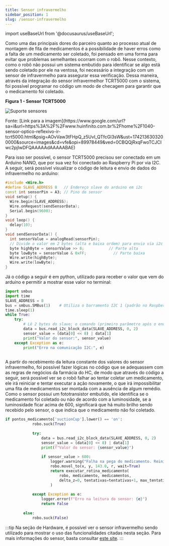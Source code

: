 ```yaml
---
title: Sensor infravermelho
sidebar_position: 1
slug: /sensor-infravermelho
---
```


import useBaseUrl from '@docusaurus/useBaseUrl';

Como uma das principais dores do parceiro quanto ao processo atual de montagem de fita de medicamentos é a possibilidade de haver erros como a falta de um medicamento ser coletado, foi pensado em uma forma para evitar que problemas semelhantes ocorram com o robô. Nesse contexto, como o robô não possui um sistema embutido para identificar se algo está sendo coletado por ele na ventosa, foi necessário a integração com um sensor de infravermelho para assegurar essa verificação. Dessa maneira, através da integração do sensor infravermelhor TCRT5000 com o sistema, foi possível programar no código um modo de checagem para garantir que o medicamento foi coletado.

<div style={{ textAlign: 'center' }}>
  <p><strong>Figura 1 - Sensor TCRT5000</strong></p>
  <img 
    src={useBaseUrl('/img/sensor_tcrt5000.png')} 
    alt="Suporte sensores" 
    title="Suporte sensores" 
    style={{ maxWidth: '80%', height: 'auto' }}
  />
  <p>Fonte: [Link para a imagem](https://www.google.com/url?sa=i&url=https%3A%2F%2Fwww.huinfinito.com.br%2Fhome%2F1040-sensor-optico-reflexivo-ir-tcrt5000.html&psig=AOvVaw3tFHpQ_z5UvI_QTfcGl3sW&ust=1742136303200000&source=images&cd=vfe&opi=89978449&ved=0CBQQjRxqFwoTCJCIwc2pjIwDFQAAAAAdAAAAABAE)</p>
</div>

Para isso ser possível, o sensor TCRT5000 precisou ser conectado em um Arduíno NANO, que por sua vez foi conectado ao Raspberry Pi por via I2C. A seguir, será possível visualizar o código de leitura e envio de dados do infravermelho no arduíno:

```c++
#include <Wire.h>
#define SLAVE_ADDRESS 8   // Endereço slave do arduino em i2c
const int sensorPin = A3; // Pino do sensor
void setup() {
  Wire.begin(SLAVE_ADDRESS);
  Wire.onRequest(sendSensorData);
  Serial.begin(9600);
}
void loop() {
  delay(10);
}
void sendSensorData() {
  int sensorValue = analogRead(sensorPin);
  // Divide o valor em 2 bytes (alta e baixa ordem) para envio via i2c
  byte highByte = sensorValue >> 8;           // Parte alta
  byte lowByte = sensorValue & 0xFF;            // Parte baixa
  Wire.write(highByte);
  Wire.write(lowByte);
}
```

Já o código a seguir é em python, utilizado para receber o valor que vem do arduíno e permitir a mostrar esse valor no terminal:

```python
import smbus
import time
SLAVE_ADDRESS = 8
bus = smbus.SMBus(1)    # Utiliza o barramento I2C 1 (padrão no Raspberry Pi)
time.sleep(1)
while True:
    try:
        # Lê 2 bytes do slave; o comando (primeiro parâmetro após o endereço) pode ser 0
        data = bus.read_i2c_block_data(SLAVE_ADDRESS, 0, 2)
        sensor_value = (data[0] << 8) | data[1]
        print("Valor do sensor:", sensor_value)
    except Exception as e:
        print("Erro na comunicação I2C:", e)
    
```

A partir do recebimento da leitura constante dos valores do sensor infravermelho, foi possível fazer lógicas no código que se adequassem com as regras de negócios da farmácia do HC, de modo que através do código a seguir, será possível ver se o robô falhar ao tentar coletar um medicamento, ele irá reiniciar e tentar executar a ação novamente, o que irá impossibilitar uma fita de medicamentos ser montada com a ausência de algum remédio. Como o sensor possui um fototransistor embutido, ele identifica se o medicamento foi coletado ou não de acordo com a luminosidade, se a luminosidade ficar acima de 600, significará que há muito brilho sendo recebido pelo sensor, o que indica que o medicamento não foi coletado.

```python
if pontos_medicamento['suctionCup'].lower() == 'on':
            robo.suck(True)            
            
            try:
                data = bus.read_i2c_block_data(SLAVE_ADDRESS, 0, 2)
                sensor_value = (data[0] << 8) | data[1]
                print(f"Valor do sensor: {sensor_value}")
                
                if sensor_value > 600:
                    logger.warning("Falha na pega do medicamento. Reiniciando rotina...")
                    robo.movel_to(x, y, 143.0, r, wait=True)
                    return executar_rotina_medicamento(
                        robo, medicamento, medicamentos,
                        delta_z=0, tentativas=tentativas+1, max_tentativas=max_tentativas
                    )
                    
            except Exception as e:
                logger.error(f"Erro na leitura do sensor: {e}")
                return False
                
        else:
            robo.suck(False)
```

:::tip
Na seção de Hardware, é possível ver o sensor infravermelho sendo utilizado para mostrar o uso das funcionalidades citadas nesta seção. Para mais informações do sensor, basta consultar [este site](https://www.alldatasheet.com/view.jsp?Searchword=Tcrt5000&gad_source=1&gclid=CjwKCAjwtdi_BhACEiwA97y8BIxddRTdIPn4RAxf28i4gTs7ILjMrBg7NiFQf49P5WKcCmGPUDBpSRoCYuUQAvD_BwE).
:::